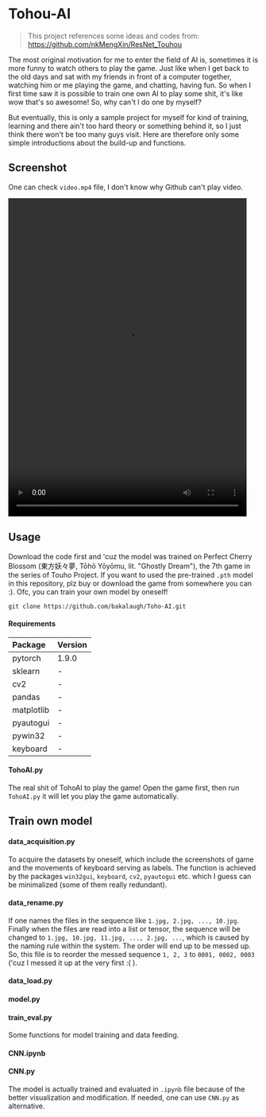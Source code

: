 # Tohou-AI

> This project references some ideas and codes from: https://github.com/nkMengXin/ResNet_Touhou

The most original motivation for me to enter the field of AI is, sometimes it is more funny to watch others to play the
game. Just like when I get back to the old days and sat with my friends in front of a computer together, watching
him or me playing the game, and chatting, having fun. So when I first time saw it is possible to train one own AI to 
play some shit, it's like wow that's so awesome! So, why can't I do one by myself?

But eventually, this is only a sample project for myself for kind of training, learning and there ain't too hard theory 
or something behind it, so I just think there won't be too many guys visit. Here are therefore only some simple 
introductions about the build-up and functions. 

## Screenshot

One can check `video.mp4` file, I don't know why Github can't play video.

<video src="./video.mp4" controls="controls" width="480" height="640"></video>

## Usage

Download the code first and 'cuz the model was trained on Perfect Cherry Blossom (東方妖々夢, Tōhō Yōyōmu, lit. "Ghostly Dream"), the 7th game in the series of Touho Project. If you want to used the pre-trained `.pth` model in this repository, plz buy or download the game from somewhere you can :). Ofc, you can train your own model by oneself!

```
git clone https://github.com/bakalaugh/Toho-AI.git
```
#### Requirements
|Package|Version|
|:--|:--|
|pytorch|1.9.0|
|sklearn|-|
|cv2|-|
|pandas|-|
|matplotlib|-|
|pyautogui|-|
|pywin32|-|
|keyboard|-|

#### TohoAI.py

The real shit of TohoAI to play the game! Open the game first, then run `TohoAI.py` it will let you play the game automatically.

## Train own model

#### data_acquisition.py

To acquire the datasets by oneself, which include the screenshots of game and the movements of keyboard serving as 
labels. The function is achieved by the packages `win32gui`, `keyboard`, `cv2`, `pyautogui` etc. which I guess can be
minimalized (some of them really redundant).

#### data_rename.py

If one names the files in the sequence like `1.jpg, 2.jpg, ..., 10.jpg`. Finally when the files are read into a list or 
tensor, the sequence will be changed to `1.jpg, 10.jpg, 11.jpg, ..., 2.jpg, ...`, which is caused by the naming rule 
within the system. The order will end up to be messed up. So, this file is to reorder the messed sequence 
`1, 2, 3` to `0001, 0002, 0003` ('cuz I messed it up at the very first :( ).

#### data_load.py
#### model.py
#### train_eval.py

Some functions for model training and data feeding.

#### CNN.ipynb
#### CNN.py

The model is actually trained and evaluated in `.ipynb` file because of the better visualization and modification. If needed, one can use `CNN.py` as alternative.